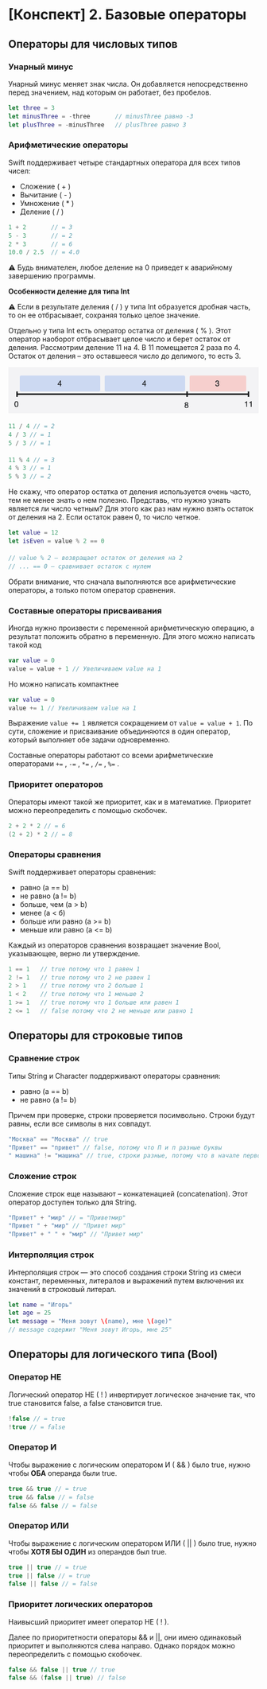 # [Конспект] 2. Базовые операторы

## Операторы для числовых типов

### Унарный минус

Унарный минус меняет знак числа. Он добавляется непосредственно перед значением, над которым он работает, без пробелов.

```swift
let three = 3
let minusThree = -three       // minusThree равно -3
let plusThree = -minusThree   // plusThree равно 3
```

### Арифметические операторы

Swift поддерживает четыре стандартных оператора для всех типов чисел:

- Сложение ( + )
- Вычитание ( - )
- Умножение ( * )
- Деление ( / )

```swift
1 + 2       // = 3
5 - 3       // = 2
2 * 3       // = 6
10.0 / 2.5  // = 4.0
```

⚠️ Будь внимателен, любое деление на 0 приведет к аварийному завершению программы.

**Особенности деление для типа Int**

⚠️ Если в результате деления ( / ) у типа Int образуется дробная часть, то он ее отбрасывает, сохраняя только целое значение.

Отдельно у типа Int есть оператор остатка от деления ( % ). Этот оператор наоборот отбрасывает целое число и берет остаток от деления. Рассмотрим деление 11 на 4. В 11 помещается 2 раза по 4. Остаток от деления – это оставшееся число до делимого, то есть 3.

![division.png](../../Docs/Resources/division.png)

```swift
11 / 4 // = 2
4 / 3 // = 1
5 / 3 // = 1

11 % 4 // = 3
4 % 3 // = 1
5 % 3 // = 2
```

Не скажу, что оператор остатка от деления используется очень часто, тем не менее знать о нем полезно. Представь, что нужно узнать является ли число четным? Для этого как раз нам нужно взять остаток от деления на 2. Если остаток равен 0, то число четное.

```swift
let value = 12
let isEven = value % 2 == 0

// value % 2 – возвращает остаток от деления на 2
// ... == 0 – сравнивает остаток с нулем
```

Обрати внимание, что сначала выполняются все арифметические операторы, а только потом оператор сравнения.

### Составные операторы присваивания

Иногда нужно произвести с переменной арифметическую операцию, а результат положить обратно в переменную. Для этого можно написать такой код

```swift
var value = 0
value = value + 1 // Увеличиваем value на 1
```

Но можно написать компактнее

```swift
var value = 0
value += 1 // Увеличиваем value на 1
```

Выражение `value += 1` является сокращением от `value = value + 1`. По сути, сложение и присваивание объединяются в один оператор, который выполняет обе задачи одновременно.

Составные операторы работают со всеми арифметические операторами `+=` , `-=` , `*=` , `/=` , `%=` .

### Приоритет операторов

Операторы имеют такой же приоритет, как и в математике. Приоритет можно переопределить с помощью скобочек.

```swift
2 + 2 * 2 // = 6
(2 + 2) * 2 // = 8
```

### Операторы сравнения

Swift поддерживает операторы сравнения:

- равно (а == b)
- не равно (a != b)
- больше, чем (a > b)
- менее (а < б)
- больше или равно (a >= b)
- меньше или равно (a <= b)

Каждый из операторов сравнения возвращает значение Bool, указывающее, верно ли утверждение.

```swift
1 == 1   // true потому что 1 равен 1
2 != 1   // true потому что 2 не равен 1
2 > 1    // true потому что 2 больше 1
1 < 2    // true потому что 1 меньше 2
1 >= 1   // true потому что 1 больше или равен 1
2 <= 1   // false потому что 2 не меньше или равно 1
```

## Операторы для строковые типов

### Сравнение строк

Типы String и Character поддерживают операторы сравнения:

- равно (a == b)
- не равно (a != b)

Причем при проверке, строки проверяется посимвольно. Строки будут равны, если все символы в них совпадут.

```swift
"Москва" == "Москва" // true
"Привет" == "привет" // false, потому что П и п разные буквы
" машина" != "машина" // true, строки разные, потому что в начале первой строки дополнительный пробел
```

### Сложение строк

Сложение строк еще называют – конкатенацией (concatenation). Этот оператор доступен только для String. 

```swift
"Привет" + "мир" // = "Приветмир"
"Привет " + "мир" // "Привет мир"
"Привет" + " " + "мир" // "Привет мир"
```

### Интерполяция строк

Интерполяция строк — это способ создания строки String из смеси констант, переменных, литералов и выражений путем включения их значений в строковый литерал.

```swift
let name = "Игорь"
let age = 25
let message = "Меня зовут \(name), мне \(age)"
// message содержит "Меня зовут Игорь, мне 25"
```

## Операторы для логического типа (Bool)

### Оператор НЕ

Логический оператор НЕ ( ! ) инвертирует логическое значение так, что true становится false, а false становится true.

```swift
!false // = true
!true // = false
```

### Оператор И

Чтобы выражение с логическим оператором И ( && ) было true, нужно чтобы **ОБА** операнда были true.

```swift
true && true // = true
true && false // = false
false && false // = false
```

### Оператор ИЛИ

Чтобы выражение с логическим оператором ИЛИ ( || ) было true, нужно чтобы **ХОТЯ БЫ ОДИН** из операндов был true.

```swift
true || true // = true
true || false // = true
false || false // = false
```

### Приоритет логических операторов

Наивысший приоритет имеет оператор НЕ ( ! ).

Далее по приоритетности операторы && и ||, они имею одинаковый приоритет и выполняются слева направо. Однако порядок можно переопределить с помощью скобочек.

```swift
false && false || true // true
false && (false || true) // false
```
